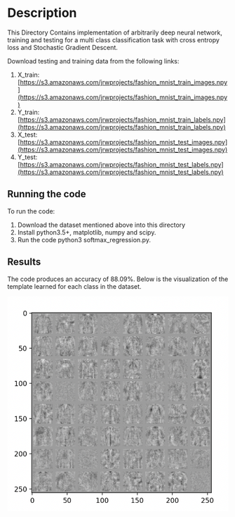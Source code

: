 # Description
This Directory Contains implementation of arbitrarily deep neural network, training and testing for a multi class classification task with cross entropy loss and Stochastic Gradient Descent.

Download testing and training data from the following links:
1. X_train: [https://s3.amazonaws.com/jrwprojects/fashion_mnist_train_images.npy](https://s3.amazonaws.com/jrwprojects/fashion_mnist_train_images.npy)
2. Y_train:[https://s3.amazonaws.com/jrwprojects/fashion_mnist_train_labels.npy](https://s3.amazonaws.com/jrwprojects/fashion_mnist_train_labels.npy)
3. X_test: [https://s3.amazonaws.com/jrwprojects/fashion_mnist_test_images.npy](https://s3.amazonaws.com/jrwprojects/fashion_mnist_test_images.npy)
4. Y_test: [https://s3.amazonaws.com/jrwprojects/fashion_mnist_test_labels.npy](https://s3.amazonaws.com/jrwprojects/fashion_mnist_test_labels.npy)

## Running the code
To run the code:
1. Download the dataset mentioned above into this directory
2. Install python3.5+, matplotlib, numpy and scipy.
3. Run the code python3 softmax_regression.py.

## Results
The code produces an accuracy of 88.09%. Below is the visualization of the template learned for each class in the dataset.

![Results](result.png)



